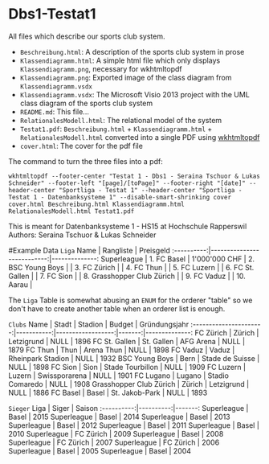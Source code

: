 # Dbs1-Testat1
All files which describe our sports club system.

- `Beschreibung.html`: A description of the sports club system in prose
- `Klassendiagramm.html`: A simple html file which only displays `Klassendiagramm.png`, necessary for wkhtmltopdf
- `Klassendiagramm.png`: Exported image of the class diagram from `Klassendiagramm.vsdx`
- `Klassendiagramm.vsdx`: The Microsoft Visio 2013 project with the UML class diagram of the sports club system
- `README.md`: This file...
- `RelationalesModell.html`: The relational model of the system
- `Testat1.pdf`: `Beschreibung.html` + `Klassendiagramm.html` + `RelationalesModell.html` converted into a single PDF using [wkhtmltopdf](wkhtmltopdf.org)
- `cover.html`: The cover for the pdf file

The command to turn the three files into a pdf:

    wkhtmltopdf --footer-center "Testat 1 - Dbs1 - Seraina Tschuor & Lukas Schneider" --footer-left "[page]/[toPage]" --footer-right "[date]" --header-center "Sportliga - Testat 1" --header-center "Sportliga - Testat 1 - Datenbanksysteme 1" --disable-smart-shrinking cover cover.html Beschreibung.html Klassendiagramm.html RelationalesModell.html Testat1.pdf

This is meant for Datenbanksysteme 1 - HS15 at Hochschule Rapperswil  
Authors: Seraina Tschuor & Lukas Schneider

#Example Data
`Liga`
 Name        | Rangliste                  | Preisgeld
 :----------:|---------------------------:|--------------:
 Superleague | 1. FC Basel                | 1'000'000 CHF
             | 2. BSC Young Boys          |
             | 3. FC Zürich               |
             | 4. FC Thun                 |
             | 5. FC Luzern               |
             | 6. FC St. Gallen           |
             | 7. FC Sion                 |
             | 8. Grasshopper Club Zürich |
             | 9. FC Vaduz                |
             | 10. Aarau                  |
             
The `Liga` Table is somewhat abusing an `ENUM` for the orderer "table"
so we don't have to create another table when an orderer list is enough.
             
 `Clubs`
 Name                    | Stadt      | Stadion           | Budget | Gründungsjahr
 :----------------------:|-----------:|------------------:|-------:|--------------:
 FC Zürich               | Zürich     | Letzigrund        | NULL   | 1896
 FC St. Gallen           | St. Gallen | AFG Arena         | NULL   | 1879
 FC Thun                 | Thun       | Arena Thun        | NULL   | 1898
 FC Vaduz                | Vaduz      | Rheinpark Stadion | NULL   | 1932
 BSC Young Boys          | Bern       | Stade de Suisse   | NULL   | 1898
 FC Sion                 | Sion       | Stade Tourbillon  | NULL   | 1909
 FC Luzern               | Luzern     | Swissporarena     | NULL   | 1901
 FC Lugano               | Lugano     | Stadio Comaredo   | NULL   | 1908
 Grasshopper Club Zürich | Zürich     | Letzigrund        | NULL   | 1886
 FC Basel                | Basel      | St. Jakob-Park    | NULL   | 1893
 
 `Sieger`
 Liga        | Siger     | Saison
 :----------:|----------:|-------:
 Superleague | Basel     | 2015
 Superleague | Basel     | 2014
 Superleague | Basel     | 2013
 Superleague | Basel     | 2012
 Superleague | Basel     | 2011
 Superleague | Basel     | 2010
 Superleague | FC Zürich | 2009
 Superleague | Basel     | 2008
 Superleague | FC Zürich | 2007
 Superleague | FC Zürich | 2006
 Superleague | Basel     | 2005
 Superleague | Basel     | 2004